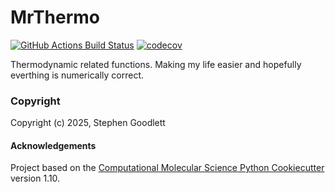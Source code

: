 MrThermo
==============================
[//]: # (Badges)
[![GitHub Actions Build Status](https://github.com/REPLACE_WITH_OWNER_ACCOUNT/mrthermo/workflows/CI/badge.svg)](https://github.com/REPLACE_WITH_OWNER_ACCOUNT/mrthermo/actions?query=workflow%3ACI)
[![codecov](https://codecov.io/gh/REPLACE_WITH_OWNER_ACCOUNT/MrThermo/branch/main/graph/badge.svg)](https://codecov.io/gh/REPLACE_WITH_OWNER_ACCOUNT/MrThermo/branch/main)


Thermodynamic related functions. Making my life easier and hopefully everthing is numerically correct.

### Copyright

Copyright (c) 2025, Stephen Goodlett


#### Acknowledgements
 
Project based on the 
[Computational Molecular Science Python Cookiecutter](https://github.com/molssi/cookiecutter-cms) version 1.10.
